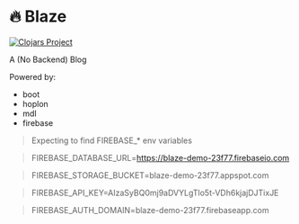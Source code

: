 # :fire: Blaze
[![Clojars Project](https://img.shields.io/clojars/v/degree9/blaze.svg)](https://clojars.org/degree9/blaze)

A (No Backend) Blog

Powered by:
 - boot
 - hoplon
 - mdl
 - firebase

> Expecting to find FIREBASE_* env variables

>FIREBASE_DATABASE_URL=https://blaze-demo-23f77.firebaseio.com

>FIREBASE_STORAGE_BUCKET=blaze-demo-23f77.appspot.com

>FIREBASE_API_KEY=AIzaSyBQ0mj9aDVYLgTlo5t-VDh6kjajDJTixJE

>FIREBASE_AUTH_DOMAIN=blaze-demo-23f77.firebaseapp.com
